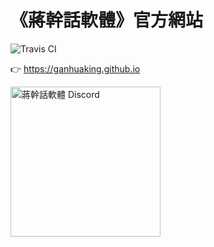 # 《蔣幹話軟體》官方網站

![Travis CI](https://travis-ci.com/ganhuaking/ganhuaking.github.io.svg?branch=dev)

👉 <https://ganhuaking.github.io>

<!-- markdownlint-disable MD033 -->

[<img alt="蔣幹話軟體 Discord" src="https://discordapp.com/assets/e4923594e694a21542a489471ecffa50.svg" width="240" />](https://discord.gg/CzmVQjN)

<!-- markdownlint-enable -->
